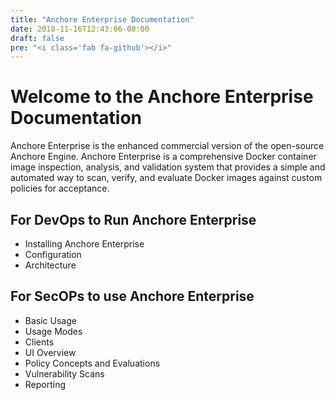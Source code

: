 ```yaml
---
title: "Anchore Enterprise Documentation"
date: 2018-11-16T12:43:06-08:00
draft: false
pre: "<i class='fab fa-github'></i>"
---
```


# Welcome to the Anchore Enterprise Documentation

Anchore Enterprise is the enhanced commercial version of the open-source Anchore Engine. Anchore Enterprise is a comprehensive Docker container image inspection, analysis, and validation system that provides a simple and automated way to scan, verify, and evaluate Docker images against custom policies for acceptance.


## For DevOps to Run Anchore Enterprise
* Installing Anchore Enterprise
* Configuration
* Architecture

## For SecOPs to use Anchore Enterprise

* Basic Usage
* Usage Modes
* Clients
* UI Overview
* Policy Concepts and Evaluations
* Vulnerability Scans
* Reporting


